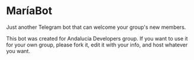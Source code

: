 # MaríaBot

Just another Telegram bot that can welcome your group's new members.

This bot was created for Andalucía Developers group. If you want to use it for your own group, please fork it, edit it with your info, and host whatever you want.
